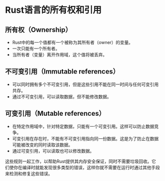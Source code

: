 # Rust语言的所有权和引用

## 所有权（Ownership）

- Rust中的每一个值都有一个被称为其所有者（owner）的变量。
- 一次只能有一个所有者。
- 当所有者（变量）离开作用域，这个值将被丢弃。

## 不可变引用（Immutable references）

- 可以同时拥有多个不可变引用，但是这些引用不能在同一时间与任何可变引用共存。
- 通过不可变引用，可以读取数据，但不能修改数据。

## 可变引用（Mutable references）

- 在特定作用域中，针对特定数据，只能有一个可变引用。这样可以防止数据竞争。
- 可变引用在存在时，不能有不可变引用指向同一份数据。这是为了防止在数据可能被改变的同时读取该数据。
- 通过可变引用，可以读取也可以修改数据。

这些规则一起工作，以帮助Rust提供其内存安全保证，同时不需要垃圾回收。它们使你在编译时就能发现很多类型的错误，这样你就不需要在运行时通过其他手段来检测和修复这些错误。
